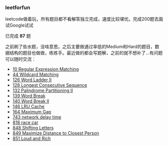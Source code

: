 ### leetforfun
leetcode做着玩，所有题目都不看解答独立完成，速度比较堪忧。完成200题去面试Google试试

已完成 **87** 题


之前刷了些水题，没啥意思。之后主要做通过率低的Medium和Hard的题目，数据结构的题目也做做，练练手。最近做的都会写题解，之前的就不想补了…有问题可以随时交流：

- [10 Regular Expression Matching](./leet_10)
- [44 Wildcard Matching](./leet_44)
- [126 Word Ladder II](./leet_126)
- [128 Longest Consecutive Sequence](./leet_128)
- [132 Palindrome Partitioning II](./leet_132)
- [139 Word Break](./leet_139)
- [140 Word Break II](./leet_140)
- [146 LRU Cache](./leet_146)
- [164 Maximum Gap](./leet_164)
- [743 network delay time](./leet_743)
- [818 race car](./leet_818)
- [848 Shifting Letters](./leet_848)
- [849 Maximize Distance to Closest Person](./leet_849)
- [851 Loud and Rich](./leet_851)